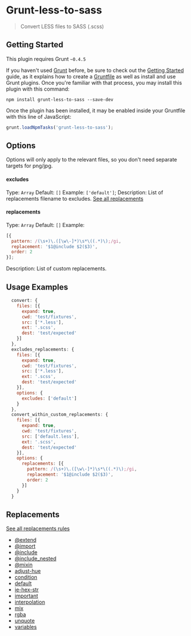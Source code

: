 # Grunt-less-to-sass

> Convert LESS files to SASS (.scss)

## Getting Started

This plugin requires Grunt `~0.4.5`

If you haven't used [Grunt](http://gruntjs.com/) before, be sure to check out the [Getting Started](http://gruntjs.com/getting-started) guide, as it explains how to create a [Gruntfile](http://gruntjs.com/sample-gruntfile) as well as install and use Grunt plugins. Once you're familiar with that process, you may install this plugin with this command:

```shell
npm install grunt-less-to-sass --save-dev
```

Once the plugin has been installed, it may be enabled inside your Gruntfile with this line of JavaScript:

```js
grunt.loadNpmTasks('grunt-less-to-sass');
```

## Options

Options will only apply to the relevant files, so you don't need separate targets for png/jpg.


#### excludes

Type: `Array`
Default: `[]`
Example: `['default']`;
Description: List of replacements filename to excludes. [See all replacements](#Replacements)

#### replacements

Type: `Array`
Default: `[]`
Example:
```javascript
[{
  pattern: /(\s+)\.([\w\-]*)\s*\((.*)\);/gi,
  replacement: '$1@include $2($3)',
  order: 2
}];
```
Description: List of custom replacements.

## Usage Examples

```js
  convert: {
    files: [{
      expand: true,
      cwd: 'test/fixtures',
      src: ['*.less'],
      ext: '.scss',
      dest: 'test/expected'
    }]
  },
  excludes_replacements: {
    files: [{
      expand: true,
      cwd: 'test/fixtures',
      src: ['*.less'],
      ext: '.scss',
      dest: 'test/expected'
    }],
    options: {
      excludes: ['default']
    }
  },
  convert_within_custom_replacements: {
    files: [{
      expand: true,
      cwd: 'test/fixtures',
      src: ['default.less'],
      ext: '.scss',
      dest: 'test/expected'
    }],
    options: {
      replacements: [{
        pattern: /(\s+)\.([\w\-]*)\s*\((.*)\);/gi,
        replacement: '$1@include $2($3)',
        order: 2
      }]
    }
  }
```

## Replacements

[See all replacements rules](https://github.com/duvillierA/grunt-less-to-sass/tree/master/tasks/lib/replacements)

- [@extend](https://github.com/duvillierA/grunt-less-to-sass/tree/master/tasks/lib/replacements/@extend.js)
- [@import](https://github.com/duvillierA/grunt-less-to-sass/tree/master/tasks/lib/replacements/@import.js)
- [@include](https://github.com/duvillierA/grunt-less-to-sass/tree/master/tasks/lib/replacements/@include.js)
- [@include_nested](https://github.com/duvillierA/grunt-less-to-sass/tree/master/tasks/lib/replacements/@include_nested.js)
- [@mixin](https://github.com/duvillierA/grunt-less-to-sass/tree/master/tasks/lib/replacements/@mixin.js)
- [adjust-hue](https://github.com/duvillierA/grunt-less-to-sass/tree/master/tasks/lib/replacements/adjust-hue.js)
- [condition](https://github.com/duvillierA/grunt-less-to-sass/tree/master/tasks/lib/replacements/condition.js)
- [default](https://github.com/duvillierA/grunt-less-to-sass/tree/master/tasks/lib/replacements/default.js)
- [ie-hex-str](https://github.com/duvillierA/grunt-less-to-sass/tree/master/tasks/lib/replacements/ie-hex-str.js)
- [important](https://github.com/duvillierA/grunt-less-to-sass/tree/master/tasks/lib/replacements/important.js)
- [interpolation](https://github.com/duvillierA/grunt-less-to-sass/tree/master/tasks/lib/replacements/interpolation.js)
- [mix](https://github.com/duvillierA/grunt-less-to-sass/tree/master/tasks/lib/replacements/mix.js)
- [rgba](https://github.com/duvillierA/grunt-less-to-sass/tree/master/tasks/lib/replacements/rgba.js)
- [unquote](https://github.com/duvillierA/grunt-less-to-sass/tree/master/tasks/lib/replacements/unquote.js)
- [variables](https://github.com/duvillierA/grunt-less-to-sass/tree/master/tasks/lib/replacements/variables.js)
